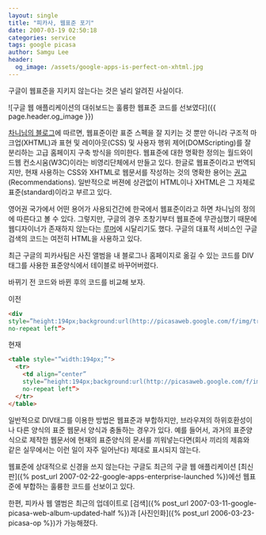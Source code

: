 ```yaml
---
layout: single
title: "피카사, 웹표준 포기"
date: 2007-03-19 02:50:18
categories: service
tags: google picasa
author: Samgu Lee
header:
  og_image: /assets/google-apps-is-perfect-on-xhtml.jpg
---
```


구글이 웹표준을 지키지 않는다는 것은 널리 알려진 사실이다.

![구글 웹 애플리케이션의 대쉬보드는 훌륭한 웹표준 코드를 선보였다]({{ page.header.og_image }})

[차니님의 블로그](http://channy.creation.net/blog/?p=283)에 따르면, 웹표준이란 표준 스펙을 잘 지키는 것 뿐만 아니라 구조적 마크업(XHTML)과 표현 및 레이아웃(CSS) 및 사용자 행위 제어(DOMScripting)를 잘 분리하는 고급 홈페이지 구축 방식을 의미한다. 웹표준에 대한 명확한 정의는 월드와이드웹 컨소시움(W3C)이라는 비영리단체에서 만들고 있다. 한글로 웹표준이라고 번역되지만, 현재 사용하는 CSS와 XHTML로 웹문서를 작성하는 것의 명확한 용어는 [권고](http://www.w3.org/2004/02/Process-20040205/tr#RecsW3C)(Recommendations). 일반적으로 버젼에 상관없이 HTML이나 XHTML은 그 자체로 표준(standard)이라고 부르고 있다.

영어권 국가에서 어떤 용어가 사용되건간에 한국에서 웹표준이라고 하면 차니님의 정의에 따른다고 볼 수 있다. 그렇지만, 구글의 경우 초창기부터 웹표준에 무관심했기 때문에 웹디자이너가 존재하지 않는다는 [루머](http://chanky.nhnlab.com/5)에 시달리기도 했다. 구글의 대표적 서비스인 구글 검색의 코드는 여전히 HTML을 사용하고 있다.

최근 구글의 피카사팀은 사진 앨범을 내 블로그나 홈페이지로 옮길 수 있는 코드를 DIV 태그를 사용한 표준양식에서 테이블로 바꾸어버렸다.

바뀌기 전 코드와 바뀐 후의 코드를 비교해 보자.

이전

```html
<div
style=”height:194px;background:url(http://picasaweb.google.com/f/img/transparent_album_background.gif)
no-repeat left”>
```

현재

```html
<table style="”width:194px;”">
  <tr>
    <td align=”center”
    style=”height:194px;background:url(http://picasaweb.google.com/f/img/transparent_album_background.gif)
    no-repeat left”>
  </tr>
</table>
```

일반적으로 DIV태그를 이용한 방법은 웹표준과 부합하지만, 브라우져의 하위호환성이나 다른 양식의 표준 웹문서 양식과 충돌하는 경우가 있다. 예를 들어서, 과거의 표준양식으로 제작한 웹문서에 현재의 표준양식의 문서를 끼워넣는다면(회사 끼리의 제휴와 같은 실무에서는 이런 일이 자주 일어난다) 제대로 표시되지 않는다.

웹표준에 상대적으로 신경을 쓰지 않는다는 구글도 최근의 구글 웹 애플리케이션 [최신판]({% post_url 2007-02-22-google-apps-enterprise-launched %})에선 웹표준에 부합하는 훌륭한 코드를 선보이고 있다.

한편, 피카사 웹 앨범은 최근의 업데이트로 [검색]({% post_url 2007-03-11-google-picasa-web-album-updated-half %})과 [사진인화]({% post_url 2006-03-23-picasa-op %})가 가능해졌다.
